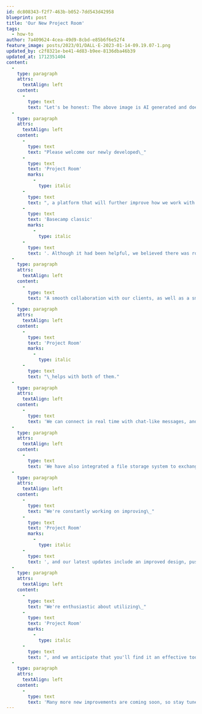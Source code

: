 ```yaml
---
id: dc808343-f2f7-463b-b052-7dd543d42958
blueprint: post
title: 'Our New Project Room'
tags:
  - how-to
author: 7a409624-4cea-49d9-8cbd-e85b6f6e52f4
feature_image: posts/2023/01/DALL·E-2023-01-14-09.19.07-1.png
updated_by: c2f8321e-be41-4d83-b9ee-8136dba46b39
updated_at: 1712351404
content:
  -
    type: paragraph
    attrs:
      textAlign: left
    content:
      -
        type: text
        text: "Let's be honest: The above image is AI generated and does not show our Project Room. You'll have to commission a project if you want to see it :)"
  -
    type: paragraph
    attrs:
      textAlign: left
    content:
      -
        type: text
        text: "Please welcome our newly developed\_"
      -
        type: text
        text: 'Project Room'
        marks:
          -
            type: italic
      -
        type: text
        text: ", a platform that will further improve how we work with our clients. We've been using a web platform for data and idea exchange for a while now:\_"
      -
        type: text
        text: 'Basecamp classic'
        marks:
          -
            type: italic
      -
        type: text
        text: '. Although it had been helpful, we believed there was room for improvement and chose to develop our own solution.'
  -
    type: paragraph
    attrs:
      textAlign: left
    content:
      -
        type: text
        text: "A smooth collaboration with our clients, as well as a smooth internal organization, has always been important to us.\_"
  -
    type: paragraph
    attrs:
      textAlign: left
    content:
      -
        type: text
        text: 'Project Room'
        marks:
          -
            type: italic
      -
        type: text
        text: "\_helps with both of them."
  -
    type: paragraph
    attrs:
      textAlign: left
    content:
      -
        type: text
        text: 'We can connect in real time with chat-like messages, and the centralization of all project-related communication makes it simple for everyone to stay informed. This applies to our entire team and everyone on the client side.'
  -
    type: paragraph
    attrs:
      textAlign: left
    content:
      -
        type: text
        text: 'We have also integrated a file storage system to exchange images and receive project files. So all relevant data is accessible, including image drafts, project plans, and design prototypes.'
  -
    type: paragraph
    attrs:
      textAlign: left
    content:
      -
        type: text
        text: "We're constantly working on improving\_"
      -
        type: text
        text: 'Project Room'
        marks:
          -
            type: italic
      -
        type: text
        text: ', and our latest updates include an improved design, push notifications for new messages, and the ability to translate messages via Deepl quickly. You can also reply to messages and react to them with emojis.'
  -
    type: paragraph
    attrs:
      textAlign: left
    content:
      -
        type: text
        text: "We're enthusiastic about utilizing\_"
      -
        type: text
        text: 'Project Room'
        marks:
          -
            type: italic
      -
        type: text
        text: ", and we anticipate that you'll find it an effective tool for fostering teamwork. Try it out and let us know what you think."
  -
    type: paragraph
    attrs:
      textAlign: left
    content:
      -
        type: text
        text: 'Many more new improvements are coming soon, so stay tuned!'
---
```

